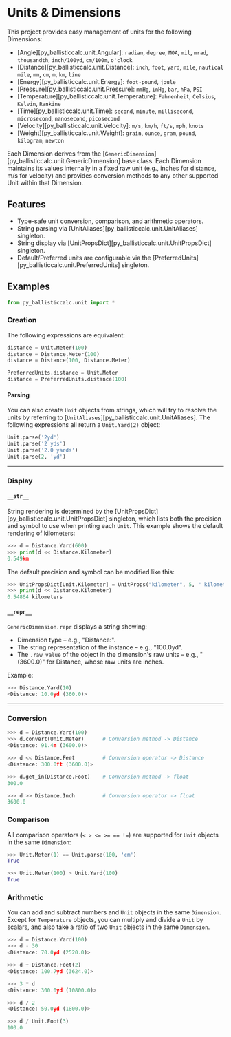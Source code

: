# Units & Dimensions

This project provides easy management of units for the following Dimensions:

* [Angle][py_ballisticcalc.unit.Angular]: `radian`, `degree`, `MOA`, `mil`, `mrad`, `thousandth`, `inch/100yd`, `cm/100m`, `o'clock`
* [Distance][py_ballisticcalc.unit.Distance]: `inch`, `foot`, `yard`, `mile`, `nautical mile`, `mm`, `cm`, `m`, `km`, `line`
* [Energy][py_ballisticcalc.unit.Energy]: `foot-pound`, `joule`
* [Pressure][py_ballisticcalc.unit.Pressure]: `mmHg`, `inHg`, `bar`, `hPa`, `PSI`
* [Temperature][py_ballisticcalc.unit.Temperature]: `Fahrenheit`, `Celsius`, `Kelvin`, `Rankine`
* [Time][py_ballisticcalc.unit.Time]: `second`, `minute`, `millisecond`, `microsecond`, `nanosecond`, `picosecond`
* [Velocity][py_ballisticcalc.unit.Velocity]: `m/s`, `km/h`, `ft/s`, `mph`, `knots`
* [Weight][py_ballisticcalc.unit.Weight]: `grain`, `ounce`, `gram`, `pound`, `kilogram`, `newton`

Each Dimension derives from the [`GenericDimension`][py_ballisticcalc.unit.GenericDimension] base class. Each Dimension maintains its values internally in a fixed raw unit (e.g., inches for distance, m/s for velocity) and provides conversion methods to any other supported Unit within that Dimension.

## Features
* Type-safe unit conversion, comparison, and arithmetic operators.
* String parsing via [UnitAliases][py_ballisticcalc.unit.UnitAliases] singleton.
* String display via [UnitPropsDict][py_ballisticcalc.unit.UnitPropsDict] singleton.
* Default/Preferred units are configurable via the [PreferredUnits][py_ballisticcalc.unit.PreferredUnits] singleton.


## Examples
```python
from py_ballisticcalc.unit import *
```

### Creation
The following expressions are equivalent:
```python
distance = Unit.Meter(100)
distance = Distance.Meter(100)
distance = Distance(100, Distance.Meter)

PreferredUnits.distance = Unit.Meter
distance = PreferredUnits.distance(100)
```

#### Parsing
You can also create `Unit` objects from strings, which will try to resolve the units by referring to [`UnitAliases`][py_ballisticcalc.unit.UnitAliases].  The following expressions all return a `Unit.Yard(2)` object:
```python
Unit.parse('2yd')
Unit.parse('2 yds')
Unit.parse('2.0 yards')
Unit.parse(2, 'yd')
```

----
### Display

#### `__str__`
String rendering is determined by the [UnitPropsDict][py_ballisticcalc.unit.UnitPropsDict] singleton, which lists both the precision and symbol to use when printing each `Unit`.  This example shows the default rendering of kilometers:

```python
>>> d = Distance.Yard(600)
>>> print(d << Distance.Kilometer)
0.549km
```

The default precision and symbol can be modified like this:
```python
>>> UnitPropsDict[Unit.Kilometer] = UnitProps("kilometer", 5, " kilometers")
>>> print(d << Distance.Kilometer)
0.54864 kilometers
```

#### `__repr__`

`GenericDimension.repr` displays a string showing:

* Dimension type – e.g., "Distance:".
* The string representation of the instance – e.g., "100.0yd".
* The `.raw_value` of the object in the dimension's raw units – e.g., "(3600.0)" for Distance, whose raw units are inches.

Example:
```python
>>> Distance.Yard(10)
<Distance: 10.0yd (360.0)>
```

----
### Conversion
```python
>>> d = Distance.Yard(100)  
>>> d.convert(Unit.Meter)      # Conversion method -> Distance
<Distance: 91.4m (3600.0)>

>>> d << Distance.Feet         # Conversion operator -> Distance
<Distance: 300.0ft (3600.0)>

>>> d.get_in(Distance.Foot)    # Conversion method -> float
300.0

>>> d >> Distance.Inch         # Conversion operator -> float
3600.0
```

### Comparison
All comparison operators (`< > <= >= == !=`) are supported for `Unit` objects in the same `Dimension`:
```python
>>> Unit.Meter(1) == Unit.parse(100, 'cm')
True

>>> Unit.Meter(100) > Unit.Yard(100)
True
```

### Arithmetic
You can add and subtract numbers and `Unit` objects in the same `Dimension`.  Except for `Temperature` objects, you can multiply and divide a `Unit` by scalars, and also take a ratio of two `Unit` objects in the same `Dimension`.

```python
>>> d = Distance.Yard(100)  
>>> d - 30
<Distance: 70.0yd (2520.0)>

>>> d + Distance.Feet(2)
<Distance: 100.7yd (3624.0)>

>>> 3 * d
<Distance: 300.0yd (10800.0)>

>>> d / 2
<Distance: 50.0yd (1800.0)>

>>> d / Unit.Foot(3)
100.0
```    
